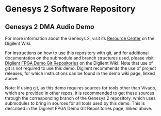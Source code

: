 # Genesys 2 Software Repository

## Genesys 2 DMA Audio Demo

For more information about the Genesys 2, visit its [Resource Center](https://reference.digilentinc.com/programmable-logic/genesys-2/start) on the Digilent Wiki.

For instructions on how to use this repository with git, and for additional documentation on the submodule and branch structures used, please visit [Digilent FPGA Demo Git Repositories](https://reference.digilentinc.com/reference/programmable-logic/documents/git) on the Digilent Wiki. Note that use of git is not required to use this demo. Digilent recommends the use of project releases, for which instructions can be found in the demo wiki page, linked above.

Note: If using git, as this demo requires sources for tools other than Vivado, which are provided in other repos, it is recommended to get these sources through the corresponding branch of the Genesys 2 repository, which uses submodules to bring in sources for all tools used by this demo. This is described in the Digilent FPGA Demo Git Repositories page, linked above.
